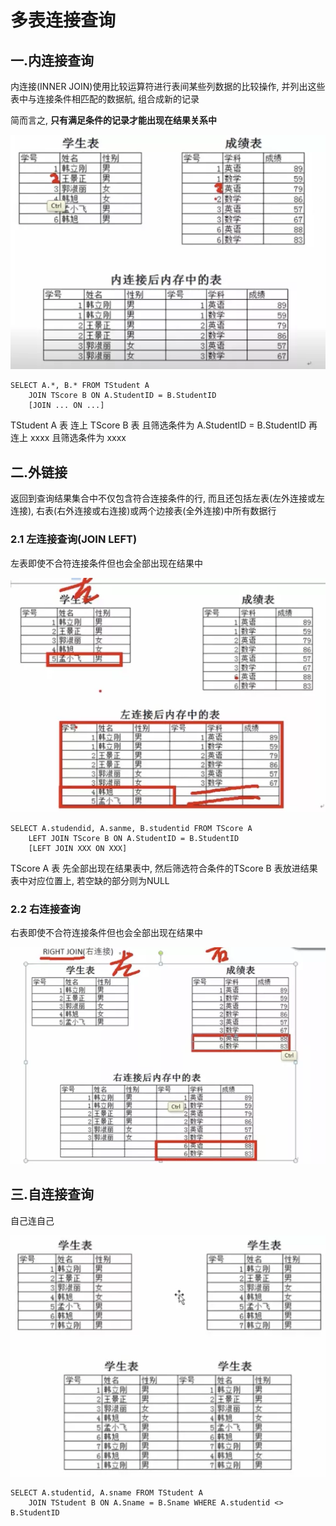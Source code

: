 # 多表连接查询

## 一.内连接查询

内连接(INNER JOIN)使用比较运算符进行表间某些列数据的比较操作, 并列出这些表中与连接条件相匹配的数据航, 组合成新的记录

简而言之, **只有满足条件的记录才能出现在结果关系中**

![多表连接查询-1.webp](多表连接查询-1.webp)

```
SELECT A.*, B.* FROM TStudent A
    JOIN TScore B ON A.StudentID = B.StudentID
    [JOIN ... ON ...] 
```

TStudent A 表 连上 TScore B 表 且筛选条件为  A.StudentID = B.StudentID
再连上 xxxx 且筛选条件为 xxxx


## 二.外链接

返回到查询结果集合中不仅包含符合连接条件的行, 而且还包括左表(左外连接或左连接), 右表(右外连接或右连接)或两个边接表(全外连接)中所有数据行

### 2.1 左连接查询(JOIN LEFT)

左表即使不合符连接条件但也会全部出现在结果中

![多表连接查询-2.webp](多表连接查询-2.webp)

```
SELECT A.studendid, A.sanme, B.studentid FROM TScore A
    LEFT JOIN TScore B ON A.StudentID = B.StudentID
    [LEFT JOIN XXX ON XXX]
```

TScore A 表 先全部出现在结果表中, 然后筛选符合条件的TScore B 表放进结果表中对应位置上, 若空缺的部分则为NULL 

### 2.2 右连接查询

右表即使不合符连接条件但也会全部出现在结果中

![多表连接查询-3.webp](多表连接查询-3.webp)

## 三.自连接查询

自己连自己

![多表连接查询-4.webp](多表连接查询-4.webp)

```
SELECT A.studentid, A.sname FROM TStudent A
    JOIN TStudent B ON A.Sname = B.Sname WHERE A.studentid <> B.StudentID
```

